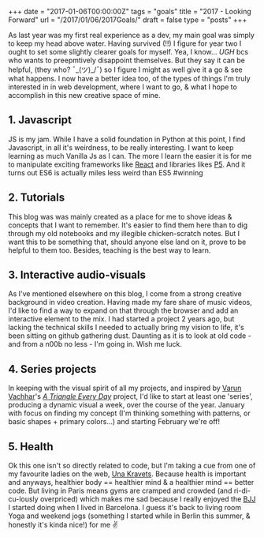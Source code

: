 +++
date = "2017-01-06T00:00:00Z"
tags = "goals"
title = "2017 - Looking Forward"
url = "/2017/01/06/2017Goals/"
draft = false
type = "posts"
+++

As last year was my first real experience as a dev, my main goal was simply to keep my head above water. Having survived (!!) I figure for year two I ought to set some slightly clearer goals for myself. Yea, I know... _UGH_ bcs who wants to preepmtively disappoint themselves. But they say it can be helpful, (they who? ¯\_(ツ)_/¯) so I figure I might as well give it a go & see what happens. I now have a better idea too, of the types of things I'm truly interested in in web development, where I want to go, & what I hope to accomplish in this new creative space of mine.

## 1. Javascript
JS is my jam. While  I have a solid foundation in Python at this point, I find Javascript, in all it's weirdness, to be really interesting. I want to keep learning as much Vanilla Js as I can. The more I learn the easier it is for me to manipulate exciting frameworks like [React](https://facebook.github.io/react/) and libraries likes [P5](http://p5js.org/). And it turns out ES6 is actually miles less weird than ES5 #winning

## 2. Tutorials
This blog was was mainly created as a place for me to shove ideas & concepts that I want to remember. It's easier to find them here than to dig through my old notebooks and my illegible chicken-scratch notes. But I want this to be something that, should anyone else land on it, prove to be helpful to them too. Besides, teaching is the best way to learn.

## 3. Interactive audio-visuals
As I've mentioned elsewhere on this blog, I come from a strong creative background in video creation. Having made my fare share of music videos, I'd like to find a way to expand on that through the browser and add an interactive element to the mix. I had started a project 2 years ago, but lacking the technical skills I needed to actually bring my vision to life, it's been sitting on github gathering dust. Daunting as it is to look at old code - and from a n00b no less - I'm going in. Wish me luck.

## 4. Series projects
In keeping with the visual spirit of all my projects, and inspired by [Varun Vachhar](http://varun.ca/)'s [_A Triangle Every Day_](http://winkervsbecks.github.io/a-triangle-everyday/) project, I'd like to start at least one 'series', producing a dynamic visual a week, over the course of the year. January with focus on finding my concept (I'm thinking something with patterns, or basic shapes + primary colors...) and starting February we're off!

## 5. Health
Ok this one isn't so directly related to code, but I'm taking a cue from one of my favourite ladies on the web, [Una Kravets](http://unakravets.com/). Because health is important and anyways, healthier body == healthier mind & a healthier mind == better code. But living in Paris means gyms are cramped and crowded (and ri-di-cu-lously overpriced) which makes me sad because I really enjoyed the [BJJ](http://www.bcnma.com/) I started doing when I lived in Barcelona. I guess it's back to living room Yoga and weekend jogs (something I started while in Berlin this summer, & honestly it's kinda nice!) for me ✌️
